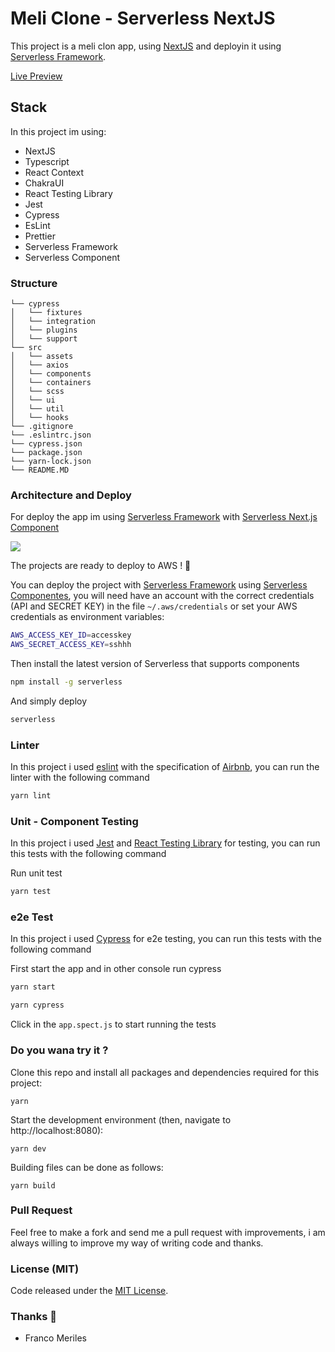 # Meli Clone - Serverless NextJS

This project is a meli clon app, using [NextJS](https://nextjs.org/) and deployin it using [Serverless Framework](https://www.serverless.com/).

[Live Preview](https://francomeriles.github.io/)

## Stack

In this project im using:

- NextJS
- Typescript
- React Context
- ChakraUI
- React Testing Library
- Jest
- Cypress
- EsLint
- Prettier
- Serverless Framework
- Serverless Component

### Structure

```
└── cypress
│   └── fixtures
│   └── integration
│   └── plugins
│   └── support
└── src
│   └── assets
│   └── axios
│   └── components
│   └── containers
│   └── scss
│   └── ui
│   └── util
│   └── hooks
└── .gitignore
└── .eslintrc.json
└── cypress.json
└── package.json
└── yarn-lock.json
└── README.MD
```

### Architecture and Deploy

For deploy the app im using [Serverless Framework](https://www.serverless.com/) with [Serverless Next.js Component](https://github.com/serverless-nextjs/serverless-next.js)

![](https://github.com/serverless-nextjs/serverless-next.js/blob/master/img/arch_no_grid.png?raw=true)

The projects are ready to deploy to AWS ! 🌈

You can deploy the project with [Serverless Framework](https://www.serverless.com/) using [Serverless Componentes](https://www.serverless.com/components/), you will need have an account with the correct credentials (API and SECRET KEY) in the file `~/.aws/credentials` or set your AWS credentials as environment variables:

```bash
AWS_ACCESS_KEY_ID=accesskey
AWS_SECRET_ACCESS_KEY=sshhh
```

Then install the latest version of Serverless that supports components

```sh
npm install -g serverless
```

And simply deploy

```sh
serverless
```

### Linter

In this project i used [eslint](https://eslint.org/) with the specification of [Airbnb](https://github.com/airbnb/javascript), you can run the linter with the following command

```sh
yarn lint
```

### Unit - Component Testing

In this project i used [Jest](https://jestjs.io/) and [React Testing Library](https://testing-library.com/docs/react-testing-library/intro/) for testing, you can run this tests with the following command

Run unit test

```sh
yarn test
```

### e2e Test

In this project i used [Cypress](https://www.cypress.io/) for e2e testing, you can run this tests with the following command

First start the app and in other console run cypress

```sh
yarn start
```

```sh
yarn cypress
```

Click in the `app.spect.js` to start running the tests

### Do you wana try it ?

Clone this repo and install all packages and dependencies required for this project:

    yarn

Start the development environment (then, navigate to http://localhost:8080):

    yarn dev

Building files can be done as follows:

    yarn build

### Pull Request

Feel free to make a fork and send me a pull request with improvements, i am always willing to improve my way of writing code and thanks.

### License (MIT)

Code released under the [MIT License](LICENSE.MD).

### Thanks 🙌

- Franco Meriles
